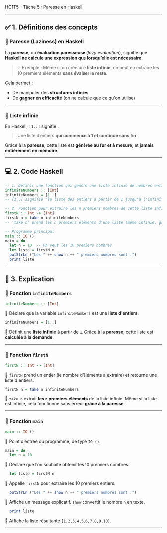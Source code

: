 HC1T5 - Tâche 5 : Paresse en Haskell

---

## ✅ 1. Définitions des concepts

### 🔹 Paresse (Laziness) en Haskell

La **paresse**, ou **évaluation paresseuse** (*lazy evaluation*), signifie que **Haskell ne calcule une expression que lorsqu’elle est nécessaire**.

> 💡 Exemple :
> Même si on crée une **liste infinie**, on peut en extraire les 10 premiers éléments **sans évaluer le reste**.

Cela permet :

* De manipuler des **structures infinies**
* De **gagner en efficacité** (on ne calcule que ce qu'on utilise)

---

### 🔹 Liste infinie

En Haskell, `[1..]` signifie :

> Une liste d’entiers **qui commence à 1 et continue sans fin**

Grâce à la **paresse**, cette liste est **générée au fur et à mesure**, et **jamais entièrement en mémoire**.

---

## 💻 2. Code Haskell

```haskell
-- 1. Définir une fonction qui génère une liste infinie de nombres entiers croissants
infiniteNumbers :: [Int]
infiniteNumbers = [1..]
-- [1..] signifie "la liste des entiers à partir de 1 jusqu'à l'infini"

-- 2. Fonction pour extraire les n premiers nombres de cette liste infinie
firstN :: Int -> [Int]
firstN n = take n infiniteNumbers
-- 'take n' prend les n premiers éléments d'une liste (même infinie, grâce à la paresse)

-- Programme principal
main :: IO ()
main = do
  let n = 10  -- On veut les 10 premiers nombres
  let liste = firstN n
  putStrLn ("Les " ++ show n ++ " premiers nombres sont :")
  print liste
```

---

## 📘 3. Explication 

### 🔸 Fonction `infiniteNumbers`

```haskell
infiniteNumbers :: [Int]
```

🔹 Déclare que la variable `infiniteNumbers` est une **liste d'entiers**.

```haskell
infiniteNumbers = [1..]
```

🔹 Définit une **liste infinie** à partir de `1`.
Grâce à la **paresse**, cette liste est **calculée à la demande**.

---

### 🔸 Fonction `firstN`

```haskell
firstN :: Int -> [Int]
```

🔹 `firstN` prend un entier (le nombre d’éléments à extraire) et retourne une liste d'entiers.

```haskell
firstN n = take n infiniteNumbers
```

🔹 `take n` extrait **les `n` premiers éléments** de la liste infinie.
Même si la liste est infinie, cela fonctionne sans erreur **grâce à la paresse**.

---

### 🔸 Fonction `main`

```haskell
main :: IO ()
```

🔹 Point d’entrée du programme, de type `IO ()`.

```haskell
main = do
  let n = 10
```

🔹 Déclare que l’on souhaite obtenir les 10 premiers nombres.

```haskell
  let liste = firstN n
```

🔹 Appelle `firstN` pour extraire les 10 premiers entiers.

```haskell
  putStrLn ("Les " ++ show n ++ " premiers nombres sont :")
```

🔹 Affiche un message explicatif.
`show` convertit le nombre `n` en texte.

```haskell
  print liste
```

🔹 Affiche la liste résultante `[1,2,3,4,5,6,7,8,9,10]`.

---



